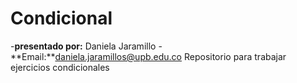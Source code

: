 # Condicional
-**presentado por:** Daniela Jaramillo
-**Email:**daniela.jaramillos@upb.edu.co
Repositorio para trabajar ejercicios condicionales
